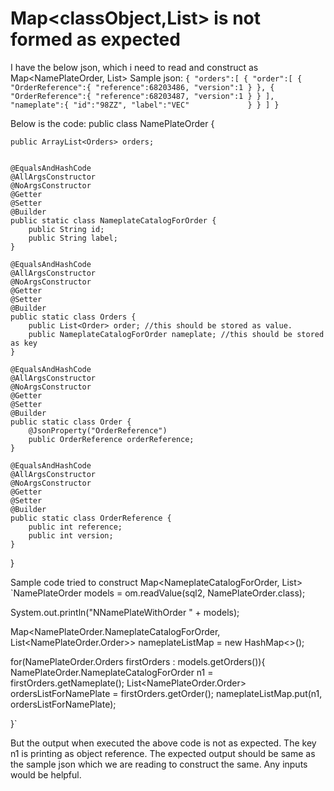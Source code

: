 
# Map<classObject,List> is not formed as expected

I have the below json, which i need to read and construct as Map<NamePlateOrder, List<Orders>>
Sample json:
`{
   "orders":[
      {
         "order":[
            {
               "OrderReference":{
                  "reference":68203486,
                  "version":1
               }
            },
            {
               "OrderReference":{
                  "reference":68203487,
                  "version":1
               }
            }
         ],
         "nameplate":{
            "id":"98ZZ",
            "label":"VEC"            
         }
      }
   ]
}`


Below is the code:
 public class NamePlateOrder {

    public ArrayList<Orders> orders;


    @EqualsAndHashCode
    @AllArgsConstructor
    @NoArgsConstructor
    @Getter
    @Setter
    @Builder
    public static class NameplateCatalogForOrder {
        public String id;
        public String label;
    }

    @EqualsAndHashCode
    @AllArgsConstructor
    @NoArgsConstructor
    @Getter
    @Setter
    @Builder
    public static class Orders {
        public List<Order> order; //this should be stored as value.
        public NameplateCatalogForOrder nameplate; //this should be stored as key
    }

    @EqualsAndHashCode
    @AllArgsConstructor
    @NoArgsConstructor
    @Getter
    @Setter
    @Builder
    public static class Order {
        @JsonProperty("OrderReference")
        public OrderReference orderReference;
    }

    @EqualsAndHashCode
    @AllArgsConstructor
    @NoArgsConstructor
    @Getter
    @Setter
    @Builder
    public static class OrderReference {
        public int reference;
        public int version;
    }
}

Sample code tried to construct Map<NameplateCatalogForOrder, List<Orders>>
`NamePlateOrder models = om.readValue(sql2, NamePlateOrder.class);

System.out.println("NNamePlateWithOrder " + models);

Map<NamePlateOrder.NameplateCatalogForOrder, List<NamePlateOrder.Order>> nameplateListMap = new HashMap<>();

for(NamePlateOrder.Orders firstOrders : models.getOrders()){
    NamePlateOrder.NameplateCatalogForOrder n1 = firstOrders.getNameplate();
    List<NamePlateOrder.Order> ordersListForNamePlate = firstOrders.getOrder();
    nameplateListMap.put(n1, ordersListForNamePlate);

}`

But the output when executed the above code is not as expected. The key n1 is printing as object reference. The expected output should be same as the sample json which we are reading to construct the same.
Any inputs would be helpful.

        